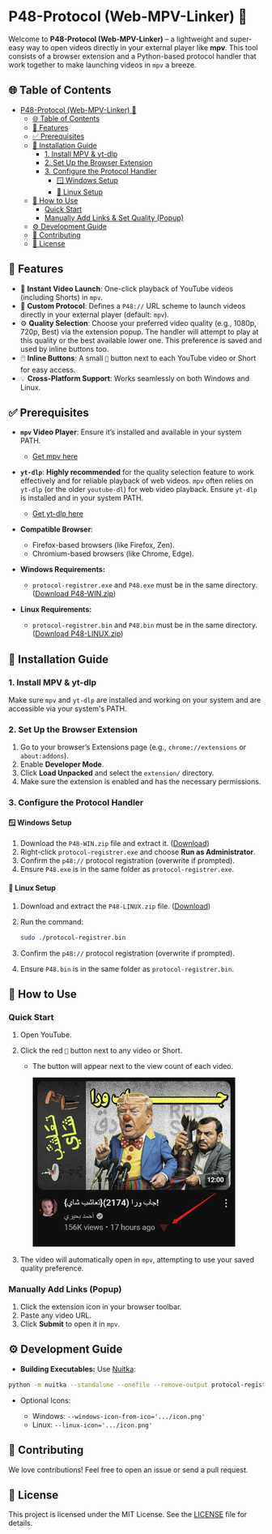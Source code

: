 # P48-Protocol (Web-MPV-Linker) 🚀

Welcome to **P48-Protocol (Web-MPV-Linker)** – a lightweight and super-easy way to open videos directly in your external player like **mpv**. This tool consists of a browser extension and a Python-based protocol handler that work together to make launching videos in `mpv` a breeze.

## 🌐 Table of Contents

- [P48-Protocol (Web-MPV-Linker) 🚀](#p48-protocol-web-mpv-linker-)
  - [🌐 Table of Contents](#-table-of-contents)
  - [🌟 Features](#-features)
  - [✅ Prerequisites](#-prerequisites)
  - [🚀 Installation Guide](#-installation-guide)
    - [1. Install MPV & yt-dlp](#1-install-mpv--yt-dlp)
    - [2. Set Up the Browser Extension](#2-set-up-the-browser-extension)
    - [3. Configure the Protocol Handler](#3-configure-the-protocol-handler)
      - [🪟 Windows Setup](#-windows-setup)
      - [🐧 Linux Setup](#-linux-setup)
  - [📌 How to Use](#-how-to-use)
    - [Quick Start](#quick-start)
    - [Manually Add Links & Set Quality (Popup)](#manually-add-links--set-quality-popup)
  - [⚙️ Development Guide](#️-development-guide)
  - [🤝 Contributing](#-contributing)
  - [📜 License](#-license)

## 🌟 Features

- 🚀 **Instant Video Launch**: One-click playback of YouTube videos (including Shorts) in `mpv`.
- 🔗 **Custom Protocol**: Defines a `P48://` URL scheme to launch videos directly in your external player (default: `mpv`).
- ⚙️ **Quality Selection**: Choose your preferred video quality (e.g., 1080p, 720p, Best) via the extension popup. The handler will attempt to play at this quality or the best available lower one. This preference is saved and used by inline buttons too.
- 🖱️ **Inline Buttons**: A small `🔻` button next to each YouTube video or Short for easy access.
- 💡 **Cross-Platform Support**: Works seamlessly on both Windows and Linux.

## ✅ Prerequisites

- **`mpv` Video Player**: Ensure it’s installed and available in your system PATH.

  - [Get mpv here](https://mpv.io/installation/)

- **`yt-dlp`**: **Highly recommended** for the quality selection feature to work effectively and for reliable playback of web videos. `mpv` often relies on `yt-dlp` (or the older `youtube-dl`) for web video playback. Ensure `yt-dlp` is installed and in your system PATH.
  - [Get yt-dlp here](https://github.com/yt-dlp/yt-dlp)
- **Compatible Browser**:

  - Firefox-based browsers (like Firefox, Zen).
  - Chromium-based browsers (like Chrome, Edge).

- **Windows Requirements:**

  - `protocol-registrer.exe` and `P48.exe` must be in the same directory. ([Download P48-WIN.zip](https://github.com/MDallah/p48-protocol-web-mpv-linker/releases))

- **Linux Requirements:**

  - `protocol-registrer.bin` and `P48.bin` must be in the same directory. ([Download P48-LINUX.zip](https://github.com/MDallah/p48-protocol-web-mpv-linker/releases))

## 🚀 Installation Guide

### 1. Install MPV & yt-dlp

Make sure `mpv` and `yt-dlp` are installed and working on your system and are accessible via your system's PATH.

### 2. Set Up the Browser Extension

1. Go to your browser’s Extensions page (e.g., `chrome://extensions` or `about:addons`).
2. Enable **Developer Mode**.
3. Click **Load Unpacked** and select the `extension/` directory.
4. Make sure the extension is enabled and has the necessary permissions.

### 3. Configure the Protocol Handler

#### 🪟 Windows Setup

1. Download the `P48-WIN.zip` file and extract it. ([Download](https://github.com/MDallah/p48-protocol-web-mpv-linker/releases))
2. Right-click `protocol-registrer.exe` and choose **Run as Administrator**.
3. Confirm the `p48://` protocol registration (overwrite if prompted).
4. Ensure `P48.exe` is in the same folder as `protocol-registrer.exe`.

#### 🐧 Linux Setup

1. Download and extract the `P48-LINUX.zip` file. ([Download](https://github.com/MDallah/p48-protocol-web-mpv-linker/releases))
2. Run the command:

   ```bash
   sudo ./protocol-registrer.bin
   ```

3. Confirm the `p48://` protocol registration (overwrite if prompted).
4. Ensure `P48.bin` is in the same folder as `protocol-registrer.bin`.

## 📌 How to Use

### Quick Start

1. Open YouTube.
2. Click the red `🔻` button next to any video or Short.

   - The button will appear next to the view count of each video.

     <img src="./imgs/yt-btn-preview.png" alt="yt-btn-preview" width="400"/>

3. The video will automatically open in `mpv`, attempting to use your saved quality preference.

### Manually Add Links (Popup)

1. Click the extension icon in your browser toolbar.
2. Paste any video URL.
3. Click **Submit** to open it in `mpv`.

## ⚙️ Development Guide

- **Building Executables:** Use [Nuitka](https://nuitka.net/):

```bash
python -m nuitka --standalone --onefile --remove-output protocol-registrer.py
```

- Optional Icons:

  - Windows: `--windows-icon-from-ico='.../icon.png'`
  - Linux: `--linux-icon='.../icon.png'`

## 🤝 Contributing

We love contributions! Feel free to open an issue or send a pull request.

## 📜 License

This project is licensed under the MIT License. See the [LICENSE](LICENSE) file for details.
